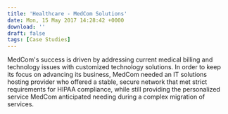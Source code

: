 ```yaml
---
title: 'Healthcare - MedCom Solutions'
date: Mon, 15 May 2017 14:28:42 +0000
download: ''
draft: false
tags: [Case Studies]
---
```


MedCom's success is driven by addressing current medical billing and technology issues with customized technology solutions. In order to keep its focus on advancing its business, MedCom needed an IT solutions hosting provider who offered a stable, secure network that met strict requirements for HIPAA compliance, while still providing the personalized service MedCom anticipated needing during a complex migration of services.